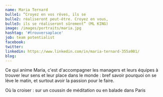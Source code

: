 ```yaml
---
name: Maria Ternard
bulle1: “Croyez en vos rêves, ils se   
bulle2: réaliseront peut-être. Croyez en vous,
bulle3: ils se réaliseront sûrement” (ML KING)
image: /images/portraits/maria.jpg
hashtag: '#trouversaplace'
job: team potentialist
facebook: 
twitter: 
linkedin: https://www.linkedin.com/in/maria-ternard-355a981/
blog: 
---
```

Ce qui anime Maria, c'est d'accompagner les managers et leurs équipes à trouver leur sens et leur place dans le monde : bref savoir pourquoi on se lève le matin, et surtout avoir la passion pour le faire.

Où la croiser : sur un coussin de méditation ou en balade dans Paris

